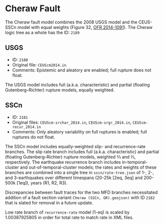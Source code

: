 # Cheraw Fault

The Cheraw fault model combines the 2008 USGS model and the CEUS-SSCn model with equal weights
(Figure 32, [OFR 2014-1091](https://dx.doi.org/10.3133/ofr20141091)). The Cheraw logic tree
as a whole has the ID: `2189`

## USGS

* ID: `2180`
* Original file: `CEUScm2014.in`
* Comments: Epistemic and aleatory are enabled; full rupture does not float.

The USGS model includes full (a.k.a. characteristic) and partial (floating Gutenberg–Richter)
rupture  models, equally weighted.

## SSCn

* ID: `2181`
* Original files: `CEUScm-srchar_2014.in`, `CEUScm-srgr_2014.in`, `CEUScm-recur_2014.in`
* Comments: Only aleatory variability on full ruptures is enabled; full ruptures do not float.

The SSCn model includes equally-weighted slip- and recurrence-rate branches. The slip rate branch
 includes full (a.k.a. characteristic) and partial (floating Gutenberg–Richter) rupture models,
 weighted ⅔ and ⅓, respectively. The earthquake recurrence branch includes in-temporal-cluster
 and out-of-temporal-cluster models; the rates and weights of these branches are combined into
 a single tree in `sscn/rate-tree.json` of 1-, 2-, and 3-earthquakes over different timespans
 (20-25k [2eq, 3eq] and 200-500k [1eq]),  years (R1, R2, R3).

Discrepancies between fault traces for the two MFD branches necessitated addition of a fault
section variant `Cheraw (SSCn, GR).geojson)` with ID `2182` that is slated for removal in a
future update.

Low rate branch of `recurrence-rate` model (1-eq) is scaled by 1.00387925805 in order for total
rate to match rate in XML files.
